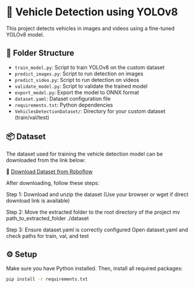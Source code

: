 # 🚗 Vehicle Detection using YOLOv8

This project detects vehicles in images and videos using a fine-tuned YOLOv8 model.

## 📁 Folder Structure

- `train_model.py`: Script to train YOLOv8 on the custom dataset  
- `predict_images.py`: Script to run detection on images  
- `predict_video.py`: Script to run detection on videos  
- `validate_model.py`: Script to validate the trained model  
- `export_model.py`: Export the model to ONNX format  
- `dataset.yaml`: Dataset configuration file  
- `requirements.txt`: Python dependencies  
- `VehiclesDetectionDataset/`: Directory for your custom dataset (train/val/test)

## 📦 Dataset

The dataset used for training the vehicle detection model can be downloaded from the link below:

🔗 [Download Dataset from Roboflow](https://universe.roboflow.com/roboflow-gw7yv/vehicles-openimages/dataset/1)

After downloading, follow these steps:

Step 1: Download and unzip the dataset
(Use your browser or wget if direct download link is available)

Step 2: Move the extracted folder to the root directory of the project
mv path_to_extracted_folder ./dataset

Step 3: Ensure dataset.yaml is correctly configured
Open dataset.yaml and check paths for train, val, and test

## ⚙️ Setup

Make sure you have Python installed. Then, install all required packages:

```bash
pip install -r requirements.txt
